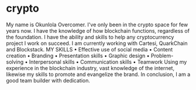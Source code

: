 # crypto
My name is Okunlola Overcomer. I've only been in the crypto space for few years now. I have the knowledge of how blockchain functions, regardless of the foundation. I have the ability and skills to help any cryptocurrency project I work on succeed. I am currently working with Cartesi, QuarkChain and Blockstack.  MY SKILLS   • Effective use of social media  • Content creation  • Branding  • Presentation skills  • Graphic design  • Problem-solving  • Interpersonal skills   • Communication skills  • Teamwork  Using my experience in the blockchain industry, vast knowledge of the internet, likewise my skills to promote and evangelize the brand. In conclusion, I am a good team builder with dedication.
